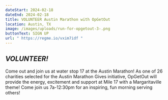 ```yaml
---
dateStart: 2024-02-18
dateEnd: 2024-02-18
title: VOLUNTEER Austin Marathon with OpGetOut
location: Austin, TX
image: /images/uploads/run-for-opgetout-3-.png
buttonText: SIGN UP
url: " https://regme.io/vxim7idf "
---
```

## ***VOLUNTEER!***

Come out and join us at water stop 17 at the Austin Marathon! As one of 26 charities selected for the Austin Marathon Gives initiative, OpGetOut will provide the energy, excitement and support at Mile 17 with a Margaritaville theme! Come join us 7a-12:30pm for an inspiring, fun morning serving others!